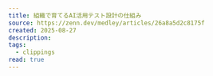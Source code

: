 ```yaml
---
title: 組織で育てるAI活用テスト設計の仕組み
source: https://zenn.dev/medley/articles/26a8a5d2c8175f
created: 2025-08-27
description:
tags:
  - clippings
read: true
---
```

